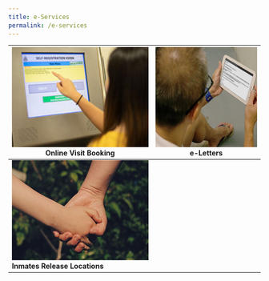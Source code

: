 ```yaml
---
title: e-Services
permalink: /e-services
---
```

|[<img style="width:300px;height:200px;" alt="" src="images/quicklinks-visit.jpg">](https://www.ipris.sps.gov.sg/sps-vms3-web/)**Online Visit Booking** | [<img style="width:300px;height:200px;" alt="" src="images/quicklinks4_eletters.jpg">](https://eservice.sps.gov.sg/eletters/#/landing)**e-Letters**| 
| -------- | -------- | 
|[<img style="width:300px;height:200px;" alt="" src="images/quicklinks-directrelease.jpg">](https://www.sps.gov.sg/connect-us/other-matters/inmates-release-locations)  **Inmates Release Locations** |      |